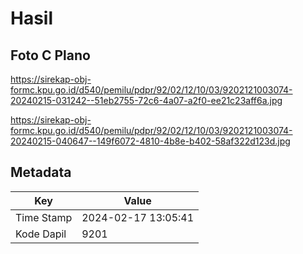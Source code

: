 # Hasil

## Foto C Plano

https://sirekap-obj-formc.kpu.go.id/d540/pemilu/pdpr/92/02/12/10/03/9202121003074-20240215-031242--51eb2755-72c6-4a07-a2f0-ee21c23aff6a.jpg

https://sirekap-obj-formc.kpu.go.id/d540/pemilu/pdpr/92/02/12/10/03/9202121003074-20240215-040647--149f6072-4810-4b8e-b402-58af322d123d.jpg


## Metadata

| Key        | Value               |
| ---------- | ------------------- |
| Time Stamp | 2024-02-17 13:05:41 |
| Kode Dapil | 9201                |



